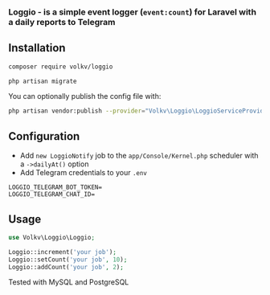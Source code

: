### Loggio - is a simple event logger (`event:count`) for Laravel with a daily reports to Telegram

## Installation

```bash
composer require volkv/loggio
```

```bash
php artisan migrate
````

You can optionally publish the config file with:

```bash
php artisan vendor:publish --provider="Volkv\Loggio\LoggioServiceProvider"
```

## Configuration

* Add  `new LoggioNotify` job to the `app/Console/Kernel.php` scheduler with a `->dailyAt()` option
* Add Telegram credentials to your `.env`

```dotenv
LOGGIO_TELEGRAM_BOT_TOKEN=
LOGGIO_TELEGRAM_CHAT_ID=
```

## Usage

```php
use Volkv\Loggio\Loggio;

Loggio::increment('your job');
Loggio::setCount('your job', 10);
Loggio::addCount('your job', 2);
```

Tested with MySQL and PostgreSQL
